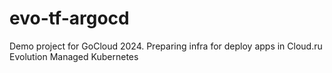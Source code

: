 # evo-tf-argocd
Demo project for GoCloud 2024. Preparing infra for deploy apps in Cloud.ru Evolution Managed Kubernetes
